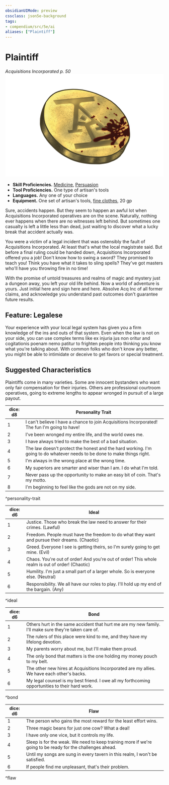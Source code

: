 ```yaml
---
obsidianUIMode: preview
cssclass: json5e-background
tags:
- compendium/src/5e/ai
aliases: ["Plaintiff"]
---
```

# Plaintiff
*Acquisitions Incorporated p. 50*  
![](../../assets/img/plaintiff-coin.png)  

- **Skill Proficiencies.** [Medicine](../../Rules%20&%20Options/5e%20Rules/skills.md##Medicine), [Persuasion](../../Rules%20&%20Options/5e%20Rules/skills.md##Persuasion)  
- **Tool Proficiencies.** One type of artisan's tools  
- **Languages.** Any one of your choice  
- **Equipment.** One set of artisan's tools, [fine clothes](fine-clothes.md#), 20 gp  

Sure, accidents happen. But they seem to happen an awful lot when Acquisitions Incorporated operatives are on the scene. Naturally, nothing ever happens when there are no witnesses left behind. But sometimes one casualty is left a little less than dead, just waiting to discover what a lucky break that accident actually was.

You were a victim of a legal incident that was ostensibly the fault of Acquisitions Incorporated. At least that's what the local magistrate said. But before a final ruling could be handed down, Acquisitions Incorporated offered you a job! Don't know how to swing a sword? They promised to teach you! Think you have what it takes to sling spells? They've got masters who'll have you throwing fire in no time!

With the promise of untold treasures and realms of magic and mystery just a dungeon away, you left your old life behind. Now a world of adventure is yours. Just initial here and sign here and here. Absolve Acq Inc of all former claims, and acknowledge you understand past outcomes don't guarantee future results.

## Feature: Legalese

Your experience with your local legal system has given you a firm knowledge of the ins and outs of that system. Even when the law is not on your side, you can use complex terms like ex injuria jus non oritur and cogitationis poenam nemo patitur to frighten people into thinking you know what you're talking about. With common folks who don't know any better, you might be able to intimidate or deceive to get favors or special treatment.

## Suggested Characteristics

Plaintiffs come in many varieties. Some are innocent bystanders who want only fair compensation for their injuries. Others are professional courtroom operatives, going to extreme lengths to appear wronged in pursuit of a large payout.

| dice: d8 | Personality Trait |
|----------|-------------------|
| 1 | I can't believe I have a chance to join Acquisitions Incorporated! The fun I'm going to have! |
| 2 | I've been wronged my entire life, and the world owes me. |
| 3 | I have always tried to make the best of a bad situation. |
| 4 | The law doesn't protect the honest and the hard working. I'm going to do whatever needs to be done to make things right. |
| 5 | I'm always in the wrong place at the wrong time. |
| 6 | My superiors are smarter and wiser than I am. I do what I'm told. |
| 7 | Never pass up the opportunity to make an easy bit of coin. That's my motto. |
| 8 | I'm beginning to feel like the gods are not on my side. |
^personality-trait

| dice: d6 | Ideal |
|----------|-------|
| 1 | Justice. Those who break the law need to answer for their crimes. (Lawful) |
| 2 | Freedom. People must have the freedom to do what they want and pursue their dreams. (Chaotic) |
| 3 | Greed. Everyone I see is getting theirs, so I'm surely going to get mine. (Evil) |
| 4 | Chaos. You're out of order! And you're out of order! This whole realm is out of order! (Chaotic) |
| 5 | Humility. I'm just a small part of a larger whole. So is everyone else. (Neutral) |
| 6 | Responsibility. We all have our roles to play. I'll hold up my end of the bargain. (Any) |
^ideal

| dice: d6 | Bond |
|----------|------|
| 1 | Others hurt in the same accident that hurt me are my new family. I'll make sure they're taken care of. |
| 2 | The rulers of this place were kind to me, and they have my lifelong devotion. |
| 3 | My parents worry about me, but I'll make them proud. |
| 4 | The only bond that matters is the one holding my money pouch to my belt. |
| 5 | The other new hires at Acquisitions Incorporated are my allies. We have each other's backs. |
| 6 | My legal counsel is my best friend. I owe all my forthcoming opportunities to their hard work. |
^bond

| dice: d6 | Flaw |
|----------|------|
| 1 | The person who gains the most reward for the least effort wins. |
| 2 | Three magic beans for just one cow? What a deal! |
| 3 | I have only one vice, but it controls my life. |
| 4 | Sleep is for the weak. We need to keep training more if we're going to be ready for the challenges ahead. |
| 5 | Until my songs are sung in every tavern in this realm, I won't be satisfied. |
| 6 | If people find me unpleasant, that's their problem. |
^flaw